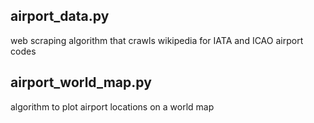 ## airport_data.py

web scraping algorithm that crawls wikipedia for IATA and ICAO airport codes

## airport_world_map.py

algorithm to plot airport locations on a world map
